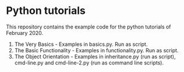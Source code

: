 # Python tutorials
This repository contains the example code for the python tutorials of February 2020.

1. The Very Basics - Examples in basics.py. Run as script. 
2. The Basic Functionality - Examples in functionality.py. Run as script.
3. The Object Orientation - Examples in inheritance.py (run as script), cmd-line.py and cmd-line-2.py (run as command line scripts).
